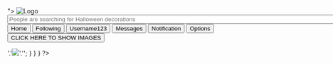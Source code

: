 <!DOCTYPE html>
<html>
    
<head>
<title>Pinterest</title>
<link rel="icon" href="https://s.pinimg.com/webapp/style/images/logo_trans_144x144-642179a1.png">
<link rel="stylesheet" type="text/css" href="MyCSSAssignment5ver2.css">
</head>

<body>
    
<?php
    require_once('./db_connection.php');
?>

<form method="post" id="addForm" action="<?php echo htmlspecialchars($_SERVER["PHP_SELF"]);?>">
    <img src="https://i.imgur.com/cuIF3WC.png" alt="Logo">
    <input type="text" placeholder="People are searching for Halloween decorations" size="120">
    <button>Home</Button>
    <button>Following</button>
    <button>Username123</button>
    <button>Messages</button>
    <button>Notification</button>	
    <button> Options</button>
    <button name="showImg"> CLICK HERE TO SHOW IMAGES</button>
</form>

   <?php
        if ($_SERVER["REQUEST_METHOD"] == "POST"){
        if(isset($_POST['showImg'])) {
          $query = "SELECT pic FROM images";
              $result = mysqli_query($conn, $query);
              
        while($row = mysqli_fetch_array($result)){
        
            echo '<div id="imagesSection">'.'<img src="data:image/jpeg;base64,' . base64_encode( $row['pic'] ).'" />'.'</div>';
                }
            }
        }
    ?>
   
</body>
</html>

